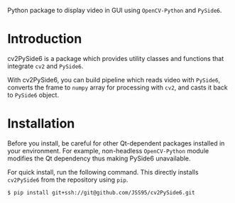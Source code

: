 Python package to display video in GUI using `OpenCV-Python` and `PySide6`.

# Introduction

cv2PySide6 is a package which provides utility classes and functions that
integrate `cv2` and `PySide6`.

With cv2PySide6, you can build pipeline which reads video with `PySide6`,
converts the frame to `numpy` array for processing with `cv2`, and casts it
back to `PySide6` object.

# Installation

Before you install, be careful for other Qt-dependent packages installed in
your environment. For example, non-headless `OpenCV-Python` module modifies
the Qt dependency thus making PySide6 unavailable.

For quick install, run the following command.
This directly installs `cv2PySide6` from the repository using `pip`.

```
$ pip install git+ssh://git@github.com/JSS95/cv2PySide6.git
```